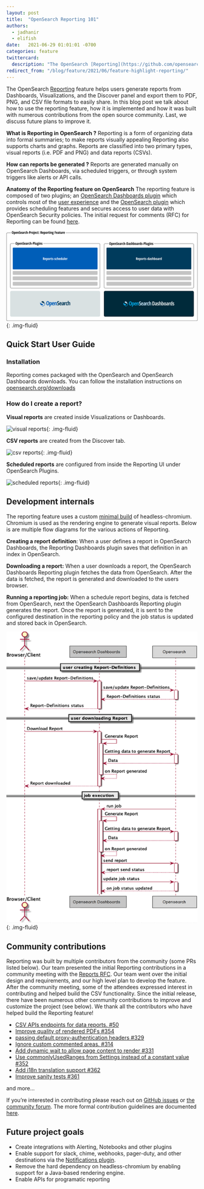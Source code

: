 ```yaml
---
layout: post
title:  "OpenSearch Reporting 101"
authors: 
  - jadhanir
  - elifish
date:   2021-06-29 01:01:01 -0700
categories: feature
twittercard:
  description: "The OpenSearch [Reporting](https://github.com/opensearch-project/dashboards-reports) feature helps users generate reports from Dashboards, Visualizations, and the Discover panel and export them to PDF, PNG, and CSV file formats to easily share. In this blog post we talk about how to use the reporting feature, how it is implemented and how it was built with numerous contributions from the open source community. Last, we discuss future plans to improve it."
redirect_from: "/blog/feature/2021/06/feature-highlight-reporting/"
---
```


The OpenSearch [Reporting](https://github.com/opensearch-project/dashboards-reports) feature helps users generate reports from Dashboards, Visualizations, and the Discover panel and export them to PDF, PNG, and CSV file formats to easily share. In this blog post we talk about how to use the reporting feature, how it is implemented and how it was built with numerous contributions from the open source community. Last, we discuss future plans to improve it.

**What is Reporting in OpenSearch ?**
Reporting is a form of organizing data into formal summaries; to make reports visually appealing Reporting also supports charts and graphs. Reports are classified into two primary types, visual reports (i.e. PDF and PNG) and data reports (CSVs). 

**How can reports be generated ?**
Reports are generated manually on OpenSearch Dashboards, via scheduled triggers, or through system triggers like alerts or API calls.

**Anatomy of the Reporting feature on OpenSearch**
The reporting feature is composed of two plugins; an [OpenSearch Dashboards plugin](https://github.com/opensearch-project/dashboards-reports/tree/1.x/dashboards-reports) which controls most of the [user experience](https://github.com/opensearch-project/dashboards-reports/blob/main/docs/dashboards-reports/ux/OpenSearch-Dashboards-Reporting-UX-documentation.md) and the [OpenSearch plugin](https://github.com/opensearch-project/dashboards-reports/tree/1.x/reports-scheduler) which provides scheduling features and secures access to user data with OpenSearch Security policies. The initial request for comments (RFC) for Reporting can be found [here](https://github.com/opensearch-project/dashboards-reports/blob/main/docs/dashboards-reports/dev/OpenSearch-Dashboards-Reporting-Design-Proposal.md).

![Report Anatomy](/assets/media/blog-images/2021-06-29-feature-highlight-reporting/report-anatomy.png){: .img-fluid}

## Quick Start User Guide

### Installation

Reporting comes packaged with the OpenSearch and OpenSearch Dashboards downloads. You can follow the installation instructions on [opensearch.org/downloads](https://opensearch.org/downloads.html) 

### How do I create a report?

**Visual reports** are created inside Visualizations or Dashboards. 

![visual reports](/assets/media/blog-images/2021-06-29-feature-highlight-reporting/visual-reports.gif){: .img-fluid}

**CSV reports** are created from the Discover tab.

![csv reports](/assets/media/blog-images/2021-06-29-feature-highlight-reporting/csv-reports.gif){: .img-fluid}

**Scheduled reports** are configured from inside the Reporting UI under OpenSearch Plugins.

![scheduled reports](/assets/media/blog-images/2021-06-29-feature-highlight-reporting/create-report-definition.gif){: .img-fluid}

## Development internals

The reporting feature uses a custom [minimal build](https://github.com/opensearch-project/dashboards-reports/tree/1.x/dashboards-reports/rendering-engine/headless-chrome) of headless-chromium. Chromium is used as the rendering engine to generate visual reports. Below is are multiple flow diagrams for the various actions of Reporting. 

**Creating a report definition**: When a user defines a report in OpenSearch Dashboards, the Reporting Dashboards plugin saves that definition in an index in OpenSearch. 

**Downloading a report:** When a user downloads a report, the OpenSearch Dashboards Reporting plugin fetches the data from OpenSearch. After the data is fetched, the report is generated and downloaded to the users browser.

**Running a reporting job:** When a schedule report begins, data is fetched from OpenSearch, next the OpenSearch Dashboards Reporting plugin generates the report. Once the report is generated, it is sent to the configured destination in the reporting policy and the job status is updated and stored back in OpenSearch.

![flow diagram](/assets/media/blog-images/2021-06-29-feature-highlight-reporting/flow-diagram.png){: .img-fluid}

## Community contributions

Reporting was built by multiple contributors from the community (some PRs listed below). Our team presented the initial Reporting contributions in a community meeting with the [Reports RFC](https://github.com/opendistro-for-elasticsearch/kibana-reports/blob/dev/kibana-reports/docs/dev/Kibana-Reporting-Design-Proposal.md). Our team went over the initial design and requirements, and our high level plan to develop the feature. After the community meeting, some of the attendees expressed interest in contributing and helped build the CSV functionality. Since the initial release, there have been numerous other community contributions to improve and customize the project (see below). We thank all the contributors who have helped build the Reporting feature!

* [CSV APIs endpoints for data reports. #50](https://github.com/opendistro-for-elasticsearch/kibana-reports/pull/50)
* [Improve quality of rendered PDFs #354](https://github.com/opendistro-for-elasticsearch/kibana-reports/pull/354)
* [passing default proxy-authentication headers #329](https://github.com/opendistro-for-elasticsearch/kibana-reports/pull/329)
* [Ignore custom commented areas. #314](https://github.com/opendistro-for-elasticsearch/kibana-reports/pull/314)
* [Add dynamic wait to allow page content to render #331](https://github.com/opendistro-for-elasticsearch/kibana-reports/pull/331)
* [Use commonlyUsedRanges from Settings instead of a constant value #352](https://github.com/opendistro-for-elasticsearch/kibana-reports/pull/352)
* [Add i18n translation support #362](https://github.com/opendistro-for-elasticsearch/kibana-reports/pull/362)
* [Improve sanity tests #361](https://github.com/opendistro-for-elasticsearch/kibana-reports/pull/361)

and more...

If you’re interested in contributing please reach out on [GitHub issues](https://github.com/opensearch-project/dashboards-reports/issues) or [the community forum](https://discuss.opendistrocommunity.dev/). The more formal contribution guidelines are documented [here](https://github.com/opensearch-project/dashboards-reports/blob/main/CONTRIBUTING.md). 

## Future project goals

* Create integrations with Alerting, Notebooks and other plugins
* Enable support for slack, chime, webhooks, pager-duty, and other destinations via the [Notifications plugin](https://github.com/opensearch-project/notifications).
* Remove the hard dependency on headless-chromium by enabling support for a Java-based rendering engine.
* Enable APIs for programatic reporting

